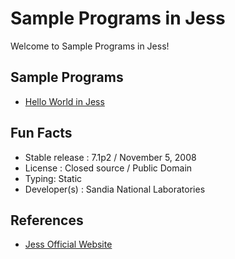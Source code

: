 # Sample Programs in Jess

Welcome to Sample Programs in Jess!

## Sample Programs

- [Hello World in Jess](https://github.com/TheRenegadeCoder/sample-programs/issues/259)

## Fun Facts

- Stable release : 7.1p2 / November 5, 2008
- License : Closed source / Public Domain
- Typing: Static
- Developer(s) : Sandia National Laboratories

## References

- [Jess Official Website](http://www.jessrules.com)
